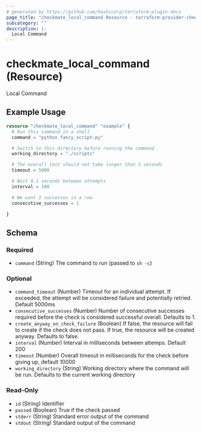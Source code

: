 ```yaml
---
# generated by https://github.com/hashicorp/terraform-plugin-docs
page_title: "checkmate_local_command Resource - terraform-provider-checkmate"
subcategory: ""
description: |-
  Local Command
---
```


# checkmate_local_command (Resource)

Local Command

## Example Usage

```terraform
resource "checkmate_local_command" "example" {
  # Run this command in a shell
  command = "python fancy_script.py"

  # Switch to this directory before running the command
  working_directory = "./scripts"

  # The overall test should not take longer than 5 seconds
  timeout = 5000

  # Wait 0.1 seconds between attempts
  interval = 100

  # We want 2 successes in a row
  consecutive_successes = 1

}
```

<!-- schema generated by tfplugindocs -->
## Schema

### Required

- `command` (String) The command to run (passed to `sh -c`)

### Optional

- `command_timeout` (Number) Timeout for an individual attempt. If exceeded, the attempt will be considered failure and potentially retried. Default 5000ms
- `consecutive_successes` (Number) Number of consecutive successes required before the check is considered successful overall. Defaults to 1.
- `create_anyway_on_check_failure` (Boolean) If false, the resource will fail to create if the check does not pass. If true, the resource will be created anyway. Defaults to false.
- `interval` (Number) Interval in milliseconds between attemps. Default 200
- `timeout` (Number) Overall timeout in milliseconds for the check before giving up, default 10000
- `working_directory` (String) Working directory where the command will be run. Defaults to the current working directory

### Read-Only

- `id` (String) Identifier
- `passed` (Boolean) True if the check passed
- `stderr` (String) Standard error output of the command
- `stdout` (String) Standard output of the command



